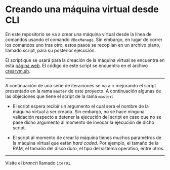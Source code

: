 # Creando una máquina virtual desde CLI

En este repositorio se va a crear una máquina virtual desde la línea de comandos usando el comando `VBoxManage`.
Sin embargo, en lugar de correr los comandos uno tras otro, estos pasos se recopilan en un archivo plano, llamado script, para su posterior ejecución.

El script que se usará para la creación de la máquina virtual se encuentra en esta [página web](https://www.andreafortuna.org/2019/10/24/how-to-create-a-virtualbox-vm-from-command-line/).
El código de este script se encuentra en el archivo [crearvm.sh](crearvm.sh).

---

A continuación de una serie de iteraciones se va a ir mejorando el script presentado en la rama `master` de este proyecto. 
A continuación algunas de las objeciones que tiene el script de la rama `master`:

* El script espera recibir un argumento el cual será el nombre de la máquina virtual a ser creada. Sin embargo, no se hace ninguna validación respecto a detener la ejecución del script en caso que no se pase dicho argumento al momento de invocar la ejecución de dicho script.

* El script al momento de crear la máquina tienes muchos paramétros de la máquina virtual que están *hard coded*. Por ejemplo, el tamaño de la RAM, el tamaño del disco duro, el tipo del sistema operativo, entre otros.

---

Visite el *branch* llamado `iter01`.




